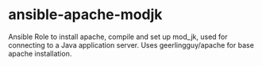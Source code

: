 # ansible-apache-modjk
Ansible Role to install apache, compile and set up mod_jk, used for connecting to a Java application server. Uses geerlingguy/apache for base apache installation.
